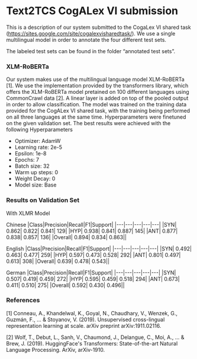 # Text2TCS CogALex VI submission

This is a description of our system submitted to the CogaLex VI shared task (https://sites.google.com/site/cogalexvisharedtask/). We use a single multilingual model in order to annotate the four different test sets. 

The labeled test sets can be found in the folder “annotated test sets”.

### XLM-RoBERTa 

Our system makes use of the multilingual language model XLM-RoBERTa [1]. We use the implementation provided by the transformers library, which offers the XLM-RoBERTa model pretained on 100 different languages using CommonCrawl data [2]. A linear layer is added on top of the pooled output in order to allow classification. 
The model was trained on the training data provided for the CogALex VI shared task, with the training being performed on all three languages at the same time. Hyperparameters were finetuned on the given validation set. The best results were achieved with the following Hyperparameters
-	Optimizer: AdamW
-	Learning rate: 2e-5
-	Epsilon: 1e-8
-	Epochs: 7
-	Batch size: 32
-	Warm up steps: 0
-	Weight Decay: 0
- 	Model size: Base   

### Results on Validation Set
With XLMR Model

Chinese
|Class|Precision|Recall|F1|Support|
|---|---|---|---|---|
|SYN| 0.862| 0.822| 0.841| 129|
|HYP| 0.938| 0.841| 0.887| 145|
|ANT| 0.877| 0.838| 0.857| 136|
|Overall| 0.894| 0.834| 0.863||

English
|Class|Precision|Recall|F1|Support|
|---|---|---|---|---|
|SYN| 0.492| 0.463| 0.477| 259|
|HYP| 0.597| 0.473| 0.528| 292|
|ANT| 0.801| 0.497| 0.613| 308|
|Overall| 0.639| 0.478| 0.543||

German
|Class|Precision|Recall|F1|Support|
|---|---|---|---|---|
|SYN| 0.507| 0.419| 0.459| 272|
|HYP| 0.595| 0.459| 0.518| 294|
|ANT| 0.673| 0.411| 0.510| 275|
|Overall| 0.592| 0.430| 0.496||


### References
[1] Conneau, A., Khandelwal, K., Goyal, N., Chaudhary, V., Wenzek, G., Guzmán, F., ... & Stoyanov, V. (2019). Unsupervised cross-lingual representation learning at scale. arXiv preprint arXiv:1911.02116.

[2] Wolf, T., Debut, L., Sanh, V., Chaumond, J., Delangue, C., Moi, A., ... & Brew, J. (2019). HuggingFace's Transformers: State-of-the-art Natural Language Processing. ArXiv, arXiv-1910.
